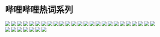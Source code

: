 # 哔哩哔哩热词系列

![](https://cdn.jsdelivr.net/gh/2x-ercha/twikoo-magic/image/bilibiliHotKey/1.jpg)
![](https://cdn.jsdelivr.net/gh/2x-ercha/twikoo-magic/image/bilibiliHotKey/10.jpg)
![](https://cdn.jsdelivr.net/gh/2x-ercha/twikoo-magic/image/bilibiliHotKey/11.jpg)
![](https://cdn.jsdelivr.net/gh/2x-ercha/twikoo-magic/image/bilibiliHotKey/12.jpg)
![](https://cdn.jsdelivr.net/gh/2x-ercha/twikoo-magic/image/bilibiliHotKey/13.jpg)
![](https://cdn.jsdelivr.net/gh/2x-ercha/twikoo-magic/image/bilibiliHotKey/14.jpg)
![](https://cdn.jsdelivr.net/gh/2x-ercha/twikoo-magic/image/bilibiliHotKey/15.jpg)
![](https://cdn.jsdelivr.net/gh/2x-ercha/twikoo-magic/image/bilibiliHotKey/16.jpg)
![](https://cdn.jsdelivr.net/gh/2x-ercha/twikoo-magic/image/bilibiliHotKey/17.jpg)
![](https://cdn.jsdelivr.net/gh/2x-ercha/twikoo-magic/image/bilibiliHotKey/18.jpg)
![](https://cdn.jsdelivr.net/gh/2x-ercha/twikoo-magic/image/bilibiliHotKey/19.jpg)
![](https://cdn.jsdelivr.net/gh/2x-ercha/twikoo-magic/image/bilibiliHotKey/2.jpg)
![](https://cdn.jsdelivr.net/gh/2x-ercha/twikoo-magic/image/bilibiliHotKey/20.jpg)
![](https://cdn.jsdelivr.net/gh/2x-ercha/twikoo-magic/image/bilibiliHotKey/21.jpg)
![](https://cdn.jsdelivr.net/gh/2x-ercha/twikoo-magic/image/bilibiliHotKey/22.jpg)
![](https://cdn.jsdelivr.net/gh/2x-ercha/twikoo-magic/image/bilibiliHotKey/23.jpg)
![](https://cdn.jsdelivr.net/gh/2x-ercha/twikoo-magic/image/bilibiliHotKey/24.jpg)
![](https://cdn.jsdelivr.net/gh/2x-ercha/twikoo-magic/image/bilibiliHotKey/25.jpg)
![](https://cdn.jsdelivr.net/gh/2x-ercha/twikoo-magic/image/bilibiliHotKey/26.jpg)
![](https://cdn.jsdelivr.net/gh/2x-ercha/twikoo-magic/image/bilibiliHotKey/27.jpg)
![](https://cdn.jsdelivr.net/gh/2x-ercha/twikoo-magic/image/bilibiliHotKey/28.jpg)
![](https://cdn.jsdelivr.net/gh/2x-ercha/twikoo-magic/image/bilibiliHotKey/29.jpg)
![](https://cdn.jsdelivr.net/gh/2x-ercha/twikoo-magic/image/bilibiliHotKey/3.jpg)
![](https://cdn.jsdelivr.net/gh/2x-ercha/twikoo-magic/image/bilibiliHotKey/30.jpg)
![](https://cdn.jsdelivr.net/gh/2x-ercha/twikoo-magic/image/bilibiliHotKey/31.jpg)
![](https://cdn.jsdelivr.net/gh/2x-ercha/twikoo-magic/image/bilibiliHotKey/32.jpg)
![](https://cdn.jsdelivr.net/gh/2x-ercha/twikoo-magic/image/bilibiliHotKey/4.jpg)
![](https://cdn.jsdelivr.net/gh/2x-ercha/twikoo-magic/image/bilibiliHotKey/5.jpg)
![](https://cdn.jsdelivr.net/gh/2x-ercha/twikoo-magic/image/bilibiliHotKey/6.jpg)
![](https://cdn.jsdelivr.net/gh/2x-ercha/twikoo-magic/image/bilibiliHotKey/7.jpg)
![](https://cdn.jsdelivr.net/gh/2x-ercha/twikoo-magic/image/bilibiliHotKey/8.jpg)
![](https://cdn.jsdelivr.net/gh/2x-ercha/twikoo-magic/image/bilibiliHotKey/9.jpg)
